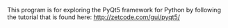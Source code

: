 This program is for exploring the PyQt5 framework for Python
by following the tutorial that is found here:
 http://zetcode.com/gui/pyqt5/
